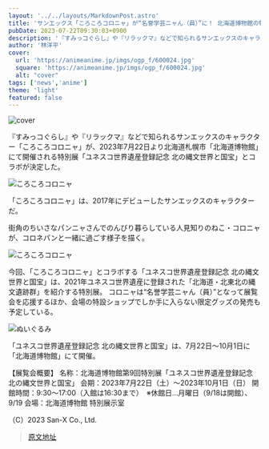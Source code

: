 ```yaml
---
layout: '../../layouts/MarkdownPost.astro'
title: 'サンエックス「ころころコロニャ」が“名誉学芸ニャん（員）”に！ 北海道博物館の特別展「北の縄文世界と国宝」とコラボ'
pubDate: 2023-07-22T09:30:03+0900
description: '『すみっコぐらし』や『リラックマ』などで知られるサンエックスのキャラクター「ころころコロニャ」が、2023年7月22日より北海道札幌市「北海道博物館」にて開催される特別展「ユネスコ世界遺産登録記念 北の縄文世界と国宝」とコラボが決定した。'
author: '林洋平'
cover:
  url: 'https://animeanime.jp/imgs/ogp_f/600024.jpg'
  square: 'https://animeanime.jp/imgs/ogp_f/600024.jpg'
  alt: "cover"
tags: ['news','anime']
theme: 'light'
featured: false
---
```


![cover](https://animeanime.jp/imgs/ogp_f/600024.jpg)

『すみっコぐらし』や『リラックマ』などで知られるサンエックスのキャラクター「ころころコロニャ」が、2023年7月22日より北海道札幌市「北海道博物館」にて開催される特別展「ユネスコ世界遺産登録記念 北の縄文世界と国宝」とコラボが決定した。

![ころころコロニャ](https://animeanime.jp/imgs/zoom/600026.jpg)

「ころころコロニャ」は、2017年にデビューしたサンエックスのキャラクターだ。

街角のちいさなパンニャさんでのんびり暮らしている人見知りのねこ・コロニャが、コロネパンと一緒に過ごす様子を描く。

![ころころコロニャ](https://animeanime.jp/imgs/zoom/600028.jpg)

今回、「ころころコロニャ」とコラボする「ユネスコ世界遺産登録記念 北の縄文世界と国宝」は、2021年ユネスコ世界遺産に登録された「北海道・北東北の縄文遺跡群」を紹介する特別展。
コロニャは“名誉学芸ニャん（員）”となって展覧会を応援するほか、会場の特設ショップでしか手に入らない限定グッズの発売も予定している。

![ぬいぐるみ](https://animeanime.jp/imgs/zoom/600025.jpg)

「ユネスコ世界遺産登録記念 北の縄文世界と国宝」は、7月22日～10月1日に「北海道博物館」にて開催。

【展覧会概要】
名称：北海道博物館第9回特別展「ユネスコ世界遺産登録記念 北の縄文世界と国宝」
会期：2023年7月22日（土）～2023年10月1日（日）
開館時間：9:30～17:00（入館は16:30まで）　※休館日…月曜日（9/18は開館）、9/19
会場：北海道博物館 特別展示室

（C）2023 San-X Co., Ltd.

>[原文地址](https://animeanime.jp/article/2023/07/22/78755.html)  
